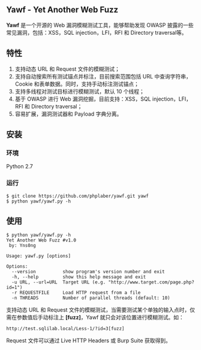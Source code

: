 ## Yawf - Yet Another Web Fuzz

**Yawf** 是一个开源的 Web 漏洞模糊测试工具，能够帮助发现 OWASP 披露的一些常见漏洞，包括：XSS，SQL injection，LFI，RFI 和 Directory traversal等。

## 特性

1.  支持动态 URL 和 Request 文件的模糊测试；
2.  支持自动搜索所有测试锚点并标注，目前搜索范围包括 URL 中查询字符串，Cookie 和表单数据。同时，支持手动标注测试锚点；
3.  支持多线程对测试目标进行模糊测试，默认 10 个线程；
4.  基于 OWASP 进行 Web 漏洞挖掘，目前支持：XSS，SQL injection，LFI，RFI 和 Directory traversal；
5.  容易扩展，漏洞测试器和 Payload 字典分离。

## 安装

### 环境

Python 2.7

### 运行

```console
$ git clone https://github.com/phplaber/yawf.git yawf
$ python yawf/yawf.py -h
```

## 使用

```console
$ python yawf/yawf.py -h
Yet Another Web Fuzz #v1.0
 by: Yns0ng

Usage: yawf.py [options]

Options:
  --version          show program's version number and exit
  -h, --help         show this help message and exit
  -u URL, --url=URL  Target URL (e.g. "http://www.target.com/page.php?id=1")
  -r REQUESTFILE     Load HTTP request from a file
  -n THREADS         Number of parallel threads (default: 10)
```

支持动态 URL 和 Request 文件的模糊测试，当需要测试某个单独的输入点时，仅需在参数值后手动标注上 **[fuzz]**，Yawf 就只会对该位置进行模糊测试。如：

```console
http://test.sqlilab.local/Less-1/?id=3[fuzz]
```

Request 文件可以通过 Live HTTP Headers 或 Burp Suite 获取得到。

